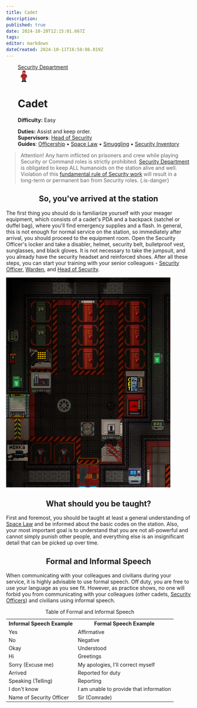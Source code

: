 ```yaml
---
title: Cadet
description: 
published: true
date: 2024-10-20T12:15:01.667Z
tags: 
editor: markdown
dateCreated: 2024-10-11T16:58:06.019Z
---
```


<div style="display: flex; justify-content: center;">
<div class="roles-passport sb">
<div class="title sb"><a href="/roles/securityservicedepartment">Security Department</a></div>
<div>
<div><div><img src="/roles/cadet.png"></div></div>
<div><div>
<h1>Cadet</h1>
<p><strong>Difficulty:</strong> Easy</p>
<strong>Duties:</strong> Assist and keep order.<br>
<b>Supervisors</b>: <a href="/roles/headofsecurity">Head of Security</a><br>
<b>Guides</b>: <a href="/guides/officership" title="Officership">Officership</a> • <a href="/spacelaw" title="Space Law">Space Law</a> • <a href="/guides/smuggling" title="Smuggling">Smuggling</a> • <a href="/guides/securityinventory" title="Security Inventory">Security Inventory</a>
</div></div>
</div>
</div>
</div>

> Attention! Any harm inflicted on prisoners and crew while playing Security or Command roles is strictly prohibited. [Security Department](/roles/securityservicedepartment) is obligated to keep ALL humanoids on the station alive and well. 
Violation of this [fundamental rule of Security work](/ru/rules) will result in a long-term or permanent ban from Security roles.
{.is-danger}

## <center>So, you've arrived at the station

<div class="imageBox">
  <div>
		<p>The first thing you should do is familiarize yourself with your meager equipment, which consists of a cadet's PDA and a backpack (satchel or duffel bag), where you'll find emergency supplies and a flash. In general, this is not enough for normal service on the station, so immediately after arrival, you should proceed to the equipment room. Open the Security Officer's locker and take a disabler, helmet, security belt, bulletproof vest, sunglasses, and black gloves. It is not necessary to take the jumpsuit, and you already have the security headset and reinforced shoes. After all these steps, you can start your training with your senior colleagues - <a href="/roles/officer" title="Officer">Security Officer</a>, <a href="/roles/warden" title="Warden">Warden</a>, and <a href="/roles/headofsecurity" title="Head of Security">Head of Security</a>.</p>
  </div>
  <img src="/roles/sec/equipment_room.png" alt="thebrig.png"/>
</div>

<center><h2>What should you be taught?</h2></center>
<p>First and foremost, you should be taught at least a general understanding of <a href="/spacelaw" title="Space Law">Space Law</a> and be informed about the basic codes on the station. Also, your most important goal is to understand that you are not all-powerful and cannot simply punish other people, and everything else is an insignificant detail that can be picked up over time. 
</p>
<center><h2>Formal and Informal Speech</h2></center>
<p>When communicating with your colleagues and civilians during your service, it is highly advisable to use formal speech. Off duty, you are free to use your language as you see fit. However, as practice shows, no one will forbid you from communicating with your colleagues (other <a class="mw-selflink selflink">cadets</a>, <a href="/roles/officer" title="Officer">Security Officers</a>) and civilians using informal speech.
<p>

<table class="wikitable">
<caption>Table of Formal and Informal Speech
</caption>
<tbody><tr>
<th>Informal Speech Example
</th>
<th>Formal Speech Example
</th></tr>
<tr>
<td>Yes
</td>
<td>Affirmative 
</td></tr>
<tr>
<td>No
</td>
<td>Negative
</td></tr>
<tr>
<td>Okay
</td>
<td>Understood
</td></tr>
<tr>
<td>Hi
</td>
<td>Greetings
</td></tr>
<tr>
<td>Sorry (Excuse me)
</td>
<td>My apologies, I'll correct myself 
</td></tr>
<tr>
<td>Arrived
</td>
<td>Reported for duty
</td></tr>
<tr>
<td>Speaking (Telling)
</td>
<td>Reporting
</td></tr>
<tr>
<td>I don't know
</td>
<td>I am unable to provide that information
</td></tr>
<tr>
<td>Name of Security Officer
</td>
<td>Sir (Comrade)
</td></tr></tbody></table>
  
<div class="table"></div>